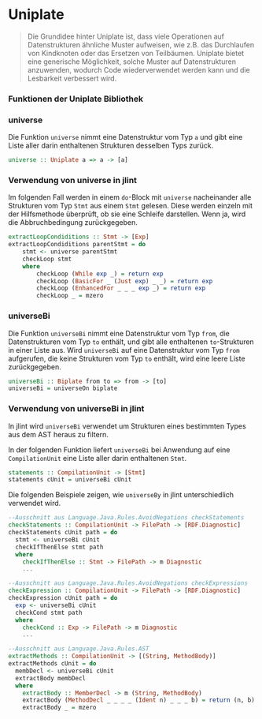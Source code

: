 # Uniplate
>Die Grundidee hinter Uniplate ist, dass viele Operationen auf Datenstrukturen ähnliche Muster aufweisen, wie z.B. das Durchlaufen von Kindknoten oder das Ersetzen von Teilbäumen. Uniplate bietet eine generische Möglichkeit, solche Muster auf Datenstrukturen anzuwenden, wodurch Code wiederverwendet werden kann und die Lesbarkeit verbessert wird.

### Funktionen der Uniplate Bibliothek

### universe
Die Funktion `universe` nimmt eine Datenstruktur vom Typ `a` und gibt eine Liste aller darin enthaltenen Strukturen desselben Typs zurück.

```haskell
universe :: Uniplate a => a -> [a]
```

### Verwendung von universe in jlint
Im folgenden Fall werden in einem `do`-Block mit `universe` nacheinander alle Strukturen vom Typ `Stmt` aus einem `Stmt` gelesen. Diese werden einzeln mit der Hilfsmethode überprüft, ob sie eine Schleife darstellen. Wenn ja, wird die Abbruchbedingung zurückgegeben.

```haskell
extractLoopCondiditions :: Stmt -> [Exp]
extractLoopCondiditions parentStmt = do 
    stmt <- universe parentStmt
    checkLoop stmt
    where
        checkLoop (While exp _) = return exp
        checkLoop (BasicFor _ (Just exp) _ _) = return exp
        checkLoop (EnhancedFor _ _ _ exp _) = return exp
        checkLoop _ = mzero
```


### universeBi
Die Funktion `universeBi` nimmt eine Datenstruktur vom Typ `from`, die Datenstrukturen vom Typ `to` enthält,  und gibt alle enthaltenen `to`-Strukturen in einer Liste aus. 
Wird `universeBi` auf eine Datenstruktur vom Typ `from` aufgerufen, die keine Strukturen vom Typ `to` enthält, wird eine leere Liste zurückgegeben.

```haskell
universeBi :: Biplate from to => from -> [to]
universeBi = universeOn biplate 
```

### Verwendung von universeBi in jlint
In jlint wird `universeBi` verwendet um Strukturen eines bestimmten Types aus dem AST heraus zu filtern.

In der folgenden Funktion liefert `universeBi` bei Anwendung auf eine `CompilationUnit` eine Liste aller darin enthaltenen `Stmt`.
```haskell
statements :: CompilationUnit -> [Stmt]
statements cUnit = universeBi cUnit
```

Die folgenden Beispiele zeigen, wie `universeBy` in jlint unterschiedlich verwendet wird.

``` haskell
--Ausschnitt aus Language.Java.Rules.AvoidNegations checkStatements
checkStatements :: CompilationUnit -> FilePath -> [RDF.Diagnostic]
checkStatements cUnit path = do
  stmt <- universeBi cUnit
  checkIfThenElse stmt path
  where
    checkIfThenElse :: Stmt -> FilePath -> m Diagnostic
    ...

--Ausschnitt aus Language.Java.Rules.AvoidNegations checkExpressions
checkExpression :: CompilationUnit -> FilePath -> [RDF.Diagnostic]
checkExpression cUnit path = do
  exp <- universeBi cUnit
  checkCond stmt path
  where
    checkCond :: Exp -> FilePath -> m Diagnostic
    ...

--Ausschnitt aus Language.Java.Rules.AST
extractMethods :: CompilationUnit -> [(String, MethodBody)]
extractMethods cUnit = do
  membDecl <- universeBi cUnit
  extractBody membDecl
  where
    extractBody :: MemberDecl -> m (String, MethodBody)
    extractBody (MethodDecl _ _ _ _ (Ident n) _ _ _ b) = return (n, b)
    extractBody _ = mzero
``` 


